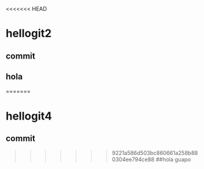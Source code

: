 <<<<<<< HEAD
# hellogit2
## commit 
## hola
=======
# hellogit4

## commit 
>>>>>>> 9221a586d503bc860661a258b880304ee794ce88
##hola guapo
